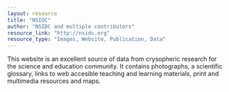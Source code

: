 ```yaml
---
layout: resource
title: "NSIDC"
author: "NSIDC and multiple contributors"
resource_link: "http://nsidc.org"
resource_type: "Images, Website, Publication, Data"
---
```


This website is an excellent source of data from crysopheric research for the science and education community.  It contains photographs, a scientific glossary, links to web accesible teaching and learning materials, print and multimedia resources and maps.
